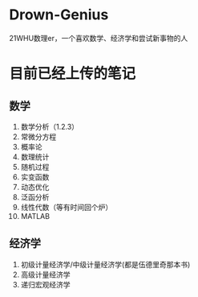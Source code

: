 # Drown-Genius
21WHU数理er，一个喜欢数学、经济学和尝试新事物的人

# 目前已经上传的笔记
## 数学
1. 数学分析（1.2.3）
2. 常微分方程
3. 概率论
4. 数理统计
5. 随机过程
6. 实变函数
7. 动态优化
8. 泛函分析
9. 线性代数（等有时间回个炉）
10. MATLAB

## 经济学
1. 初级计量经济学/中级计量经济学(都是伍德里奇那本书)
2. 高级计量经济学
3. 递归宏观经济学
